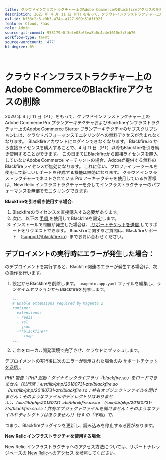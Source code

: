 ```yaml
---
title: クラウドインフラストラクチャー上のAdobe CommerceのBlackfireアクセスの削除
description: 2020 年 4 月 11 日（PT）をもって、クラウドインフラストラクチャー上のAdobe Commerce Pro プランアーキテクチャおよびBlackfireインフラストラクチャー上のAdobe Commerce Starter プランアーキテクチャのサブスクリプションには、クラウドパフォーマンスモニタリングへの無料アクセスが含まれなくなります。  Blackfireアカウントにログインできなくなります。 Blackfire.io から直接ライセンスを購入することで、4 月 11 日（PT）以降もBlackfireを引き続き使用することができます。 この日までにBlackfireから直接ライセンスを購入していないAdobe Commerce マーチャントの場合、Adobeが提供する無料のBlackfireライセンスが無効になります。 これに伴い、プロファイラーツールを使用して新しいレポートを作成する機能は無効になります。 クラウドインフラストラクチャーでホストされている Pro アーキテクチャを使用しているお客様は、New Relic インフラストラクチャーを介してインフラストラクチャーのパフォーマンスを無償でモニタリングできます。
exl-id: bf33c2c6-e9b3-474a-a127-909b51dff92f
feature: Cloud, Paas
role: Admin
source-git-commit: 958179e0f3efe08e65ea8b0c4c4e1015e3c5bb76
workflow-type: tm+mt
source-wordcount: '477'
ht-degree: 0%

---
```


# クラウドインフラストラクチャー上のAdobe CommerceのBlackfireアクセスの削除

2020 年 4 月 11 日（PT）をもって、クラウドインフラストラクチャー上のAdobe Commerce Pro プランアーキテクチャおよびBlackfireインフラストラクチャー上のAdobe Commerce Starter プランアーキテクチャのサブスクリプションには、クラウドパフォーマンスモニタリングへの無料アクセスが含まれなくなります。  Blackfireアカウントにログインできなくなります。 Blackfire.io から直接ライセンスを購入することで、4 月 11 日（PT）以降もBlackfireを引き続き使用することができます。 この日までにBlackfireから直接ライセンスを購入していないAdobe Commerce マーチャントの場合、Adobeが提供する無料のBlackfireライセンスが無効になります。 これに伴い、プロファイラーツールを使用して新しいレポートを作成する機能は無効になります。 クラウドインフラストラクチャーでホストされている Pro アーキテクチャを使用しているお客様は、New Relic インフラストラクチャーを介してインフラストラクチャーのパフォーマンスを無償でモニタリングできます。

**Blackfireを引き続き使用する場合**:

1. Blackfireのライセンスを直接購入する必要があります。
1. 次に、以下の [ 手順 ](https://blackfire.io/docs/integrations/paas/magentocloud) を使用してBlackfireを設定します。
1. インストールで問題が発生した場合は、[ サポートチケットを送信 ](/help/help-center-guide/help-center/magento-help-center-user-guide.md#submit-ticket) してサポートをリクエストできます。 Blackfireに関するご質問は、Blackfireサポート （[support@blackfire.io](mailto:support@blackfire.io)）までお問い合わせください。

## デプロイメントの実行時にエラーが発生した場合：

のデプロイメントを実行すると、Blackfire関連のエラーが発生する場合は、次の操作を行います。

1. 設定からBlackfireを削除します。 `.magento.app.yaml` ファイルを編集し、ランタイムセクションからBlackfireを削除します。

   ```YAML
   ...
   # Enable extensions required by Magento 2
   runtime:
     extensions:
     - redis
     - xsl
     - json
     -**blackfire**
      - imap
   ...
   ```

1. これをローカル開発環境で完了させ、クラウドにプッシュします。

デプロイメントの実行後に次のエラーが表示された場合のみ [ サポートチケットを送信 ](/help/help-center-guide/help-center/magento-help-center-user-guide.md#submit-ticket)。

*PHP 警告：PHP 起動：ダイナミックライブラリ「blackfire.so」をロードできません（試行済：/usr/lib/php/20180731-zts/blackfire.so （/usr/lib/php/20180731-zts/blackfire.so：共有オブジェクトファイルを開けません：そのようなファイルやディレクトリはありません）、/usr/lib/php/20180731-zts/blackfire.so.so （/usr/lib/php/20180731-zts/blackfire.so.so：共有オブジェクトファイルを開けません：そのようなファイルやディレクトリはありません））行 0 の「不明」で*。

つまり、Blackfireプラグインを更新し、読み込みを停止する必要があります。

**New Relic インフラストラクチャを使用する場合**:

New Relic インフラストラクチャへのアクセス方法については、サポートナレッジベースの [New Relicへのアクセス ](https://experienceleague.adobe.com/docs/commerce-knowledge-base/kb/faq/access-new-relic-services.html) を参照してください。
